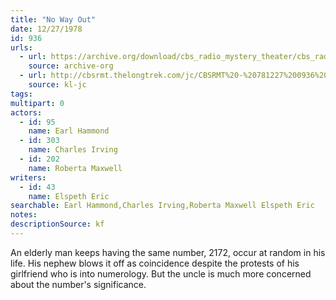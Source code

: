 ```yaml
---
title: "No Way Out"
date: 12/27/1978
id: 936
urls: 
  - url: https://archive.org/download/cbs_radio_mystery_theater/cbs_radio_mystery_theater-0901-0950.zip/cbs_radio_mystery_theater-0901-0950%2Fcbsrmt_0936_no_way_out.mp3
    source: archive-org
  - url: http://cbsrmt.thelongtrek.com/jc/CBSRMT%20-%20781227%200936%20No%20Way%20Out%20vbr%20fb2%20hb_jc.mp3
    source: kl-jc
tags: 
multipart: 0
actors:  
  - id: 95
    name: Earl Hammond  
  - id: 303
    name: Charles Irving  
  - id: 202
    name: Roberta Maxwell
writers:  
  - id: 43
    name: Elspeth Eric
searchable: Earl Hammond,Charles Irving,Roberta Maxwell Elspeth Eric
notes: 
descriptionSource: kf
---
```

An elderly man keeps having the same number, 2172, occur at random in his life. His nephew blows it off as coincidence despite the protests of his girlfriend who is into numerology. But the uncle is much more concerned about the number's significance.